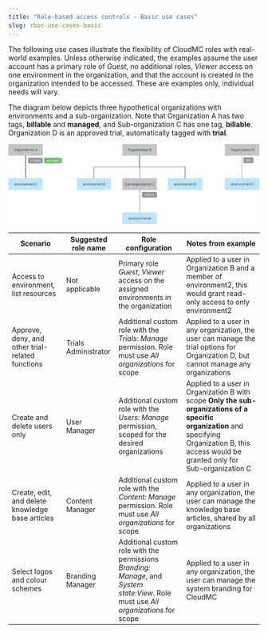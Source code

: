 ```yaml
---
title: "Role-based access controls - Basic use cases"
slug: rbac-use-cases-basic
---
```



The following use cases illustrate the flexibility of CloudMC roles with real-world examples.  Unless otherwise indicated, the examples assume the user account has a primary role of *Guest*, no additional roles,  *Viewer* access on one environment in the organization, and that the account is created in the organization intended to be accessed.  These are examples only, individual needs will vary.

The diagram below depicts three hypothetical organizations with environments and a sub-organization.  Note that Organization A has two tags, **billable** and **managed**, and Sub-organization C has one tag, **billable**.  Organization D is an approved trial, automatically tagged with **trial**.

![use cases diagram](/assets/rbac-use-cases-trial-en.png)

| Scenario | Suggested role name | Role configuration | Notes from example |
| --- | --- | --- | --- |
| Access to environment, list resources | Not applicable | Primary role *Guest*, *Viewer* access on the assigned environments in the organization | Applied to a user in Organization B and a member of environment2, this would grant read-only access to only environment2 |
| Approve, deny, and other trial-related functions | Trials Administrator | Additional custom role with the *Trials: Manage* permission.  Role must use *All organizations* for scope | Applied to a user in any organization, the user can manage the trial options for Organization D, but cannot manage any organizations |
| Create and delete users only | User Manager | Additional custom role with the *Users: Manage* permission, scoped for the desired organizations | Applied to a user in Organization B with scope **Only the sub-organizations of a specific organization** and specifying Organization B, this access would be granted only for Sub-organization C |
| Create, edit, and delete knowledge base articles | Content Manager | Additional custom role with the *Content: Manage* permission.  Role must use *All organizations* for scope | Applied to a user in any organization, the user can manage the knowledge base articles, shared by all organizations |
| Select logos and colour schemes | Branding Manager | Additional custom role with the permissions *Branding: Manage*, and *System state:View*. Role must use *All organizations* for scope | Applied to a user in any organization, the user can manage the system branding for CloudMC |
